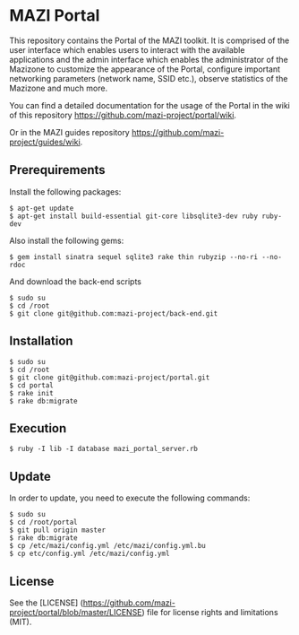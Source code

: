 MAZI Portal
=================

This repository contains the Portal of the MAZI toolkit. It is comprised of the user interface which enables users to interact with the available applications and the admin interface which enables the administrator of the Mazizone to customize the appearance of the Portal, configure important networking parameters (network name, SSID etc.), observe statistics of the Mazizone and much more.

You can find a detailed documentation for the usage of the Portal in the wiki of this repository https://github.com/mazi-project/portal/wiki.

Or in the MAZI guides repository https://github.com/mazi-project/guides/wiki.

Prerequirements
---------------

Install the following packages:

    $ apt-get update
    $ apt-get install build-essential git-core libsqlite3-dev ruby ruby-dev

Also install the following gems:

    $ gem install sinatra sequel sqlite3 rake thin rubyzip --no-ri --no-rdoc

And download the back-end scripts

    $ sudo su
    $ cd /root
    $ git clone git@github.com:mazi-project/back-end.git

Installation
------------

    $ sudo su
    $ cd /root
    $ git clone git@github.com:mazi-project/portal.git
    $ cd portal
    $ rake init
    $ rake db:migrate


Execution
---------

    $ ruby -I lib -I database mazi_portal_server.rb

Update
-------

In order to update, you need to execute the following commands:

    $ sudo su
    $ cd /root/portal
    $ git pull origin master
    $ rake db:migrate
    $ cp /etc/mazi/config.yml /etc/mazi/config.yml.bu
    $ cp etc/config.yml /etc/mazi/config.yml

## License

See the [LICENSE] (https://github.com/mazi-project/portal/blob/master/LICENSE) file for license rights and limitations (MIT).
